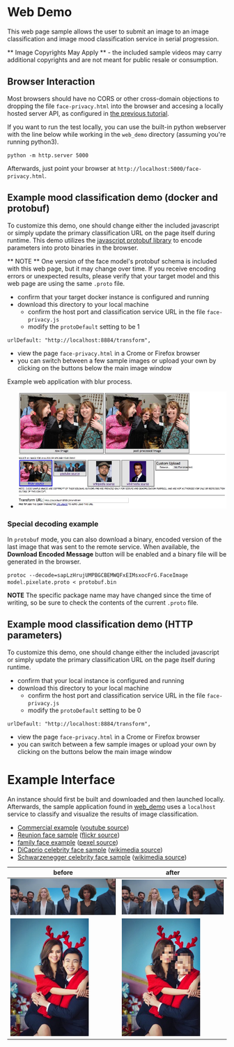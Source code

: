 <!---
.. ===============LICENSE_START=======================================================
.. Acumos CC-BY-4.0
.. ===================================================================================
.. Copyright (C) 2017-2018 AT&T Intellectual Property & Tech Mahindra. All rights reserved.
.. ===================================================================================
.. This Acumos documentation file is distributed by AT&T and Tech Mahindra
.. under the Creative Commons Attribution 4.0 International License (the "License");
.. you may not use this file except in compliance with the License.
.. You may obtain a copy of the License at
..
..      http://creativecommons.org/licenses/by/4.0
..
.. This file is distributed on an "AS IS" BASIS,
.. WITHOUT WARRANTIES OR CONDITIONS OF ANY KIND, either express or implied.
.. See the License for the specific language governing permissions and
.. limitations under the License.
.. ===============LICENSE_END=========================================================
-->

# Web Demo
This web page sample allows the user to submit an image to
an image classification and image mood classification service
in serial progression.

** Image Copyrights May Apply ** - the included sample videos may carry
additional copyrights and are not meant for public resale or consumption.

## Browser Interaction
Most browsers should have no
CORS or other cross-domain objections to dropping the file `face-privacy.html`
into the browser and accesing a locally hosted server API, as configured
in [the previous tutorial](lesson2.md).

If you want to run the test locally, you can use the built-in python
webserver with the line below while working in the `web_demo` directory
(assuming you're running python3).
```
python -m http.server 5000
```

Afterwards, just point your browser at `http://localhost:5000/face-privacy.html`.

## Example mood classification demo (docker and protobuf)
To customize this demo, one should change either the included javascript
or simply update the primary classification URL on the page itself during runtime.
This demo utilizes the [javascript protobuf library](https://github.com/dcodeIO/ProtoBuf.js/)
to encode parameters into proto binaries in the browser.

** NOTE ** One version of the face model's protobuf schema is included with
this web page, but it may change over time.  If you receive encoding errors
or unexpected results, please verify that your target model and this web page
are using the same `.proto` file.

* confirm that your target docker instance is configured and running
* download this directory to your local machine
    * confirm the host port and classification service URL in the file `face-privacy.js`
    * modify the `protoDefault` setting to be 1
```
urlDefault: "http://localhost:8884/transform",
```
* view the page `face-privacy.html` in a Crome or Firefox browser
* you can switch between a few sample images or upload your own by clicking on the buttons below the main image window

Example web application with blur process.

* ![example web application blurring multiple faces](example_running.jpg "Example multi-face blur")

### Special decoding example
In `protobuf` mode, you can also download a binary, encoded version of the last
image that was sent to the remote service.  When available, the <strong>Download Encoded Message</strong>
button will be enabled and a binary file will be generated in the browser.

```
protoc --decode=sapLzHrujUMPBGCBEMWQFxEIMsxocFrG.FaceImage model.pixelate.proto < protobuf.bin
```

**NOTE** The specific package name may have changed since the time of writing,
so be sure to check the contents of the current `.proto` file.


## Example mood classification demo (HTTP parameters)
To customize this demo, one should change either the included javascript
or simply update the primary classification URL on the page itself during runtime.

* confirm that your local instance is configured and running
* download this directory to your local machine
    * confirm the host port and classification service URL in the file `face-privacy.js`
    * modify the `protoDefault` setting to be 0
```
urlDefault: "http://localhost:8884/transform",
```
* view the page `face-privacy.html` in a Crome or Firefox browser
* you can switch between a few sample images or upload your own by clicking on the buttons below the main image window


# Example Interface
An instance should first be built and downloaded and then
launched locally.  Afterwards, the sample application found in
[web_demo](web_demo) uses a `localhost` service to classify
and visualize the results of image classification.

* [Commercial example](../../web_demo/images/commercial.jpg) ([youtube source](https://www.youtube.com/watch?v=34KfCNapnUg))
* [Reunion face sample](../../web_demo/images/face_reunion.jpg) ([flickr source](https://flic.kr/p/bEgYbs))
* [family face example](../../web_demo/images/face_family.jpg) ([pexel source](https://www.pexels.com/photo/adult-affection-beautiful-beauty-265764/))
* [DiCaprio celebrity face sample](../../web_demo/images/face_DiCaprio.jpg) ([wikimedia source](https://en.wikipedia.org/wiki/Celebrity#/media/File:Leonardo_DiCaprio_visited_Goddard_Saturday_to_discuss_Earth_science_with_Piers_Sellers_(26105091624)_cropped.jpg))
* [Schwarzenegger celebrity face sample](../../web_demo/images/face_Schwarzenegger.jpg) ([wikimedia source](https://upload.wikimedia.org/wikipedia/commons/thumb/0/0f/A._Schwarzenegger.jpg/220px-A._Schwarzenegger.jpg))


before  | after
------- | -------
![raw commercial](../../web_demo/images/commercial.jpg)  | ![pixelated commercial](../../web_demo/images/commercial_pixelate.jpg)
![raw face](../../web_demo/images/face_family.jpg)  | ![pixelated commercial](../../web_demo/images/face_family_pixelate.jpg)
